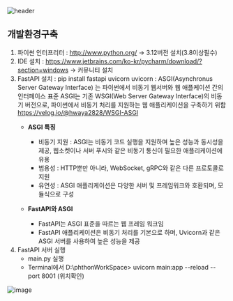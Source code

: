 ![header](https://capsule-render.vercel.app/api?type=waving&height=150&color=gradient&text=BootPyAI25&textBg=false&fontColor=212121&fontSize=60&desc=스프링부트와%20파이썬%20AI%20협업모듈&descSize=16&fontAlignY=32&descAlignY=61)

## **개발환경구축**
1. 파이썬 인터프리터 : http://www.python.org/ -> 3.12버전 설치(3.8이상필수)
2. IDE 설치 : https://www.jetbrains.com/ko-kr/pycharm/download/?section=windows -> 커뮤니티 설치
3. FastAPI 설치 : pip install fastapi uvicorn uvicorn : ASGI(Asynchronus Server Gateway Interface) 는 파이썬에서 비동기 웹서버와 웹 애플케이션 간의 인터페이스 표준 ASGI는 기존 WSGI(Web Server Gateway Interface)의 비동기 버전으로, 파이썬에서 비동기 처리를 지원하는 웹 애플리케이션을 구축하기 위함 https://velog.io/@hwaya2828/WSGI-ASGI
    * **ASGI 특징**
      * 비동기 지원 : ASGI는 비동기 코드 실행을 지원하며 높은 성능과 동시성을 제공, 웹소켓이나 서버 푸시와 같은 비동기 통신이 필요한 애플리케이션에 유용
      * 범용성 : HTTP뿐만 아니라, WebSocket, gRPC와 같은 다른 프로토콜로 지원
      * 유연성 : ASGI 애플리케이션은 다양한 서버 및 프레임워크와 호환되며, 모듈식으로 구성

    * **FastAPI와 ASGI**
      * FastAPI는 ASGI 표준을 따르는 웹 프레임 워크임
      * FastAPI 애플리케이션은 비동기 처리를 기본으로 하며, Uvicorn과 같은 ASGI 서버를 사용하여 높은 성능을 제공
4. FastAPI 서버 실행
   * main.py 실행
   * Terminal에서 D:\phthonWorkSpace> uvicorn main:app --reload --port 8001 (위치확인)

![image](https://github.com/user-attachments/assets/e89036b4-e7bb-4818-8c26-dc836ec9ddc0)

